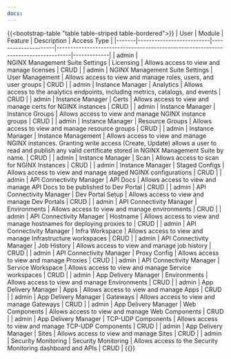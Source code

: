 ```yaml
---
docs:
---
```


{{<bootstrap-table "table table-striped table-bordered">}}
| User  | Module                   | Feature             | Description         | Access&nbsp;Type |
|-------|--------------------------|---------------------|-----------------------------------------------------------------------------------|-------------|
| admin | NGINX&nbsp;Management&nbsp;Suite&nbsp;Settings                | Licensing                    | Allows access to view and manage licenses          | CRUD |
| admin | NGINX Management Suite Settings                | User Management              | Allows access to view and manage roles, users, and user groups | CRUD |
| admin | Instance Manager         | Analytics           | Allows access to the analytics endpoints, including metrics, catalogs, and events | CRUD |
| admin | Instance Manager         | Certs               | Allows access to view and manage certs for NGINX instances                        | CRUD |
| admin | Instance Manager         | Instance Groups     | Allows access to view and manage NGINX instance groups                            | CRUD |
| admin | Instance Manager         | Resource Groups     | Allows access to view and manage resource groups                                  | CRUD |
| admin | Instance Manager         | Instance Management | Allows access to view and manage NGINX instances. Granting write access (Create, Update) allows a user to read and publish any valid certificate stored in NGINX Management Suite by name. | CRUD |
| admin | Instance Manager         | Scan                | Allows access to scan for NGINX Instances                                         | CRUD |
| admin | Instance Manager         | Staged Configs      | Allows access to view and manage staged NGINX configurations                      | CRUD |
| admin | API Connectivity Manager | API Docs            | Allows access to view and manage API Docs to be published to Dev Portal           | CRUD |
| admin | API Connectivity Manager | Dev Portal Setup    | Allows access to view and manage Dev Portals                                      | CRUD |
| admin | API Connectivity Manager | Environments        | Allows access to view and manage environments                                     | CRUD |
| admin | API Connectivity Manager | Hostname            | Allows access to view and manage hostnames for deploying proxies to               | CRUD |
| admin | API Connectivity Manager | Infra Workspace     | Allows access to view and manage Infrastructure workspaces                        | CRUD |
| admin | API Connectivity Manager | Job History         | Allows access to view and manage job history                                      | CRUD |
| admin | API Connectivity Manager | Proxy Config        | Allows access to view and manage Proxies                                          | CRUD |
| admin | API Connectivity Manager | Service Workspace   | Allows access to view and manage Service workspaces                               | CRUD |
| admin | App Delivery Manager     | Environments        | Allows access to view and manage Environments                                     | CRUD |
| admin | App Delivery Manager     | Apps                | Allows access to view and manage Apps                                             | CRUD |
| admin | App Delivery Manager     | Gateways            | Allows access to view and manage Gateways                                         | CRUD |
| admin | App Delivery Manager     | Web Components      | Allows access to view and manage Web Components                                   | CRUD |
| admin | App Delivery Manager     | TCP-UDP Components  | Allows access to view and manage TCP-UDP Components                               | CRUD |
| admin | App Delivery Manager     | Sites               | Allows access to view and manage Sites                                            | CRUD |
| admin | Security Monitoring      | Security&nbsp;Monitoring | Allows access to the Security Monitoring dashboard and APIs                       | CRUD |
{{</bootstrap-table>}}
